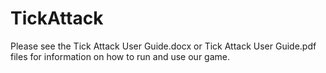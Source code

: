 # TickAttack
Please see the Tick Attack User Guide.docx or Tick Attack User Guide.pdf files for information on how to run and use our game.
